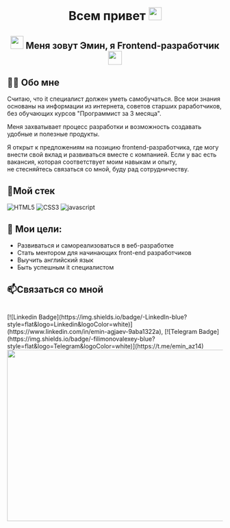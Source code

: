 <h1 align="center">Всем привет <img src="https://media.giphy.com/media/hvRJCLFzcasrR4ia7z/giphy.gif" height="30px">
</h1><h2 align="center"><img src="https://media.giphy.com/media/WUlplcMpOCEmTGBtBW/giphy.gif" width="30"> Меня зовут Эмин, я Frontend-разработчик <img src="https://media2.giphy.com/media/QssGEmpkyEOhBCb7e1/giphy.gif?cid=ecf05e47a0n3gi1bfqntqmob8g9aid1oyj2wr3ds3mg700bl&amp;rid=giphy.gif" width="32px">
</h2><h2>👩‍💻 Обо мне
</h2>Считаю, что it специалист должен уметь самобучаться.
Все мои знания основаны на информации из интернета, советов старших раработчиков, без обучающих курсов "Программист за 3 месяца".

Меня захватывает процесс разработки и возможность создавать удобные и полезные продукты.

Я открыт к предложениям на позицию frontend-разработчика, где могу внести свой вклад и развиваться вместе с компанией. Если у вас есть вакансия, которая соответствует моим навыкам и опыту, не стесняйтесь связаться со мной, буду рад сотрудничеству.

<h2>🔨Мой стек</h2>

![HTML5](https://img.shields.io/badge/html5-%23E34F26.svg?style=for-the-badge&logo=html5&logoColor=white)
![CSS3](https://img.shields.io/badge/css3-%231572B6.svg?style=for-the-badge&logo=css3&logoColor=white)
![javascript](https://img.shields.io/badge/JavaScript-F7DF1E?style=for-the-badge&logo=javascript&logoColor=black)


<h2>🎯 Мои цели: </h2>

* Развиваться и самореализоваться в веб-разработке
* Стать ментором для начинающих front-end разработчиков
* Выучить английский язык
* Быть успешным it специалистом

<h2>📫Cвязаться со мной
</h2><br>
[![Linkedin Badge](https://img.shields.io/badge/-LinkedIn-blue?style=flat&logo=Linkedin&logoColor=white)](https://www.linkedin.com/in/emin-agjaev-9aba1322a), [![Telegram Badge](https://img.shields.io/badge/-filimonovalexey-blue?style=flat&logo=Telegram&logoColor=white)](https://t.me/emin_az14)
<img src="https://media.giphy.com/media/dWesBcTLavkZuG35MI/giphy.gif" width="894" height="400">